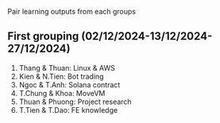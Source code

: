 Pair learning outputs from each groups

## First grouping (02/12/2024-13/12/2024-27/12/2024)
1. Thang & Thuan: Linux & AWS
2. Kien & N.Tien: Bot trading
3. Ngoc & T.Anh: Solana contract
4. T.Chung & Khoa: MoveVM
5. Thuan & Phuong: Project research
6. T.Tien & T.Dao: FE knowledge